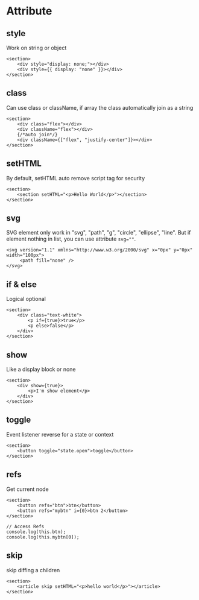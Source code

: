 # Attribute

## style

Work on string or object

```tsx
<section>
	<div style="display: none;"></div>
	<div style={{ display: "none" }}></div>
</section>
```

## class

Can use class or className, if array the class automatically join as a string

```tsx
<section>
	<div class="flex"></div>
	<div className="flex"></div>
	{/*auto join*/}
	<div className={["flex", "justify-center"]}></div>
</section>
```

## setHTML

By default, setHTML auto remove script tag for security

```tsx
<section>
	<section setHTML="<p>Hello World</p>"></section>
</section>
```

## svg

SVG element only work in "svg", "path", "g", "circle", "ellipse", "line". But if element nothing in list, you can use attribute `svg=""`.

```tsx
<svg version="1.1" xmlns="http://www.w3.org/2000/svg" x="0px" y="0px" width="100px">
	 <path fill="none" />
</svg>
```

## if & else

Logical optional

```tsx
<section>
	<div class="text-white">
		<p if={true}>true</p>
		<p else>false</p>
	</div>
</section>
```

## show

Like a display block or none

```tsx
<section>
	<div show={true}>
		<p>I'm show element</p>
	</div>
</section>
```

## toggle

Event listener reverse for a state or context

```tsx
<section>
	<button toggle="state.open">toggle</button>
</section>
```

## refs

Get current node

```tsx
<section>
	<button refs="btn">btn</button>
	<button refs="mybtn" i={0}>btn 2</button>
</section>

// Access Refs
console.log(this.btn);
console.log(this.mybtn[0]);
```

## skip

skip diffing a children

```tsx
<section>
	<article skip setHTML="<p>hello world</p>"></article>
</section>
```